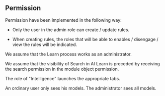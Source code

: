 Permission
----------

Permission have been implemented in the following way:

-   Only the user in the admin role can create / update rules.

-   When creating rules, the roles that will be able to enables /
     disengage / view the rules will be indicated.

We assume that the Learn process works as an administrator.

We assume that the visibility of Search in AI Learn is preceded by
receiving the search permission in the module object permission.

The role of "Intelligence" launches the appropriate tabs.

An ordinary user only sees his models. The administrator sees all
models.
